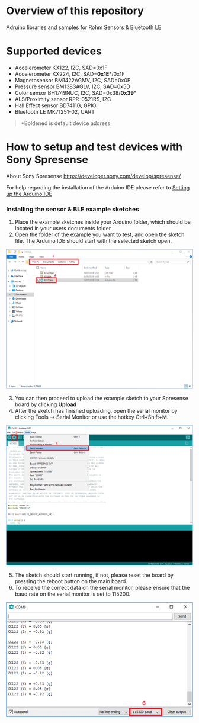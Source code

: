 # Overview of this repository
Adruino libraries and samples for Rohm Sensors &amp; Bluetooth LE

# Supported devices
* Accelerometer KX122, I2C, SAD=0x1F
* Accelerometer KX224, I2C, SAD=<B>0x1E</B>*/0x1F
* Magnetosensor BM1422AGMV, I2C, SAD=0x0F
* Pressure sensor BM1383AGLV, I2C, SAD=0x5D
* Color sensor BH1749NUC, I2C, SAD=0x38/<B>0x39</B>*
* ALS/Proximity sensor RPR-0521RS, I2C
* Hall Effect sensor BD7411G, GPIO
* Bluetooth LE MK71251-02, UART

> *Boldened is default device address 

# How to setup and test devices with Sony Spresense

About Sony Spresense
https://developer.sony.com/develop/spresense/


 For help regarding the installation of the Arduino IDE please refer to
 [Setting up the Arduino IDE](https://developer.sony.com/develop/spresense/developer-tools/get-started-using-arduino-ide/set-up-the-arduino-ide/ "Title")


###  Installing the sensor & BLE example sketches ###

1. Place the example sketches inside your Arduino folder, which should be located in your users documents folder.
2. Open the folder of the example you want to test, and open the sketch file. The Arduino IDE should start with the selected sketch open.

![](images/sketch_folder.png)

3. You can then proceed to upload the example sketch to your Spresense board by clicking <B>Upload</B>
4. After the sketch has finished uploading, open the serial monitor by clicking Tools -> Serial Monitor or use the hotkey Ctrl+Shift+M. 

![](images/arduino_ide.png)

5. The sketch should start running, if not, please reset the board by pressing the reboot button on the main board.
6. To receive the correct data on the serial monitor, please ensure that the baud rate on the serial monitor is set to 115200.

![](images/serial_monitor.png)
